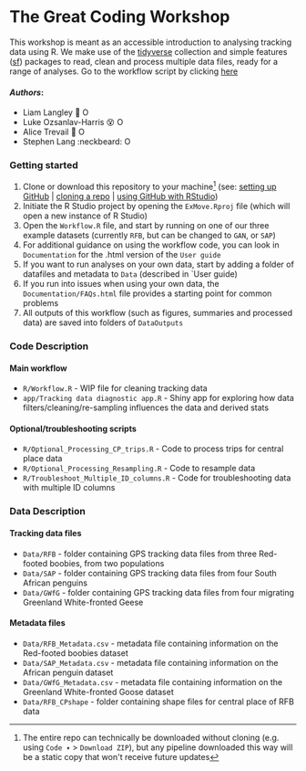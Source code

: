 # The Great Coding Workshop
This workshop is meant as an accessible introduction to analysing tracking data using R. We make use of the [tidyverse](https://www.tidyverse.org/packages/) collection and simple features ([sf](https://r-spatial.github.io/sf/index.html)) packages to read, clean and process multiple data files, ready for a range of analyses. Go to the workflow script by clicking [here](R/Workflow.R)

#### _Authors_:

- Liam Langley :dancer: <a itemprop="sameAs" content="https://orcid.org/0000-0001-9754-6517" href="https://orcid.org/0000-0001-9754-6517" target="orcid.widget" rel="me noopener noreferrer" style="vertical-align:top;"><img src="https://orcid.org/sites/default/files/images/orcid_16x16.png" alt="ORCID iD icon" style="width:1em;margin-right:.5em;"/></a>
- Luke Ozsanlav-Harris :dizzy_face: <a itemprop="sameAs" content="https://orcid.org/0000-0003-3889-6722" href="https://orcid.org/0000-0003-3889-6722" target="orcid.widget" rel="me noopener noreferrer" style="vertical-align:top;"><img src="https://orcid.org/sites/default/files/images/orcid_16x16.png" alt="ORCID iD icon" style="width:1em;margin-right:.5em;"/></a>
- Alice Trevail :runner: <a itemprop="sameAs" content="https://orcid.org/0000-0002-6459-5213" href="https://orcid.org/0000-0002-6459-5213" target="orcid.widget" rel="me noopener noreferrer" style="vertical-align:top;"><img src="https://orcid.org/sites/default/files/images/orcid_16x16.png" alt="ORCID iD icon" style="width:1em;margin-right:.5em;"/></a>
- Stephen Lang :neckbeard: <a itemprop="sameAs" content="https://orcid.org/0000-0001-5820-4346" href="https://orcid.org/0000-0001-5820-4346" target="orcid.widget" rel="me noopener noreferrer" style="vertical-align:top;"><img src="https://orcid.org/sites/default/files/images/orcid_16x16.png" alt="ORCID iD icon" style="width:1em;margin-right:.5em;"/></a>

### Getting started

1.  Clone or download this repository to your machine[^1] (see: [setting up GitHub](https://intro2r.com/setup_git.html) | [cloning a repo](https://intro2r.com/setting-up-a-project-in-rstudio.html) | [using GitHub with RStudio](https://intro2r.com/use_git.html))
2.  Initiate the R Studio project by opening the `ExMove.Rproj` file (which will open a new instance of R Studio)
3.  Open the `Workflow.R` file, and start by running on one of our three example datasets (currently `RFB`, but can be changed to `GAN`, or `SAP`)
4.  For additional guidance on using the workflow code, you can look in `Documentation` for the .html version of the `User guide`
5.  If you want to run analyses on your own data, start by adding a folder of datafiles and metadata to `Data` (described in `User guide)
6.  If you run into issues when using your own data, the `Documentation/FAQs.html` file provides a starting point for common problems
7.  All outputs of this workflow (such as figures, summaries and processed data) are saved into folders of `DataOutputs`


### Code Description

#### Main workflow
- `R/Workflow.R` - WIP file for cleaning tracking data
- `app/Tracking data diagnostic app.R` - Shiny app for exploring how data filters/cleaning/re-sampling influences the data and derived stats

#### Optional/troubleshooting scripts
- `R/Optional_Processing_CP_trips.R` - Code to process trips for central place data
- `R/Optional_Processing_Resampling.R` - Code to resample data
- `R/Troubleshoot_Multiple_ID_columns.R` - Code for troubleshooting data with multiple ID columns

### Data Description
#### Tracking data files
- `Data/RFB` - folder containing GPS tracking data files from three Red-footed boobies, from two populations
- `Data/SAP` - folder containing GPS tracking data files from four South African penguins
- `Data/GWfG` - folder containing GPS tracking data files from four migrating Greenland White-fronted Geese

#### Metadata files
- `Data/RFB_Metadata.csv` - metadata file containing information on the Red-footed boobies dataset
- `Data/SAP_Metadata.csv` - metadata file containing information on the African penguin dataset
- `Data/GWfG_Metadata.csv` - metadata file containing information on the Greenland White-fronted Goose dataset
- `Data/RFB_CPshape` - folder containing shape files for central place of RFB data

[^1]: The entire repo can technically be downloaded without cloning (e.g. using 
`Code ▾` > `Download ZIP`), but any pipeline downloaded this way will be a static copy that won't receive future updates

